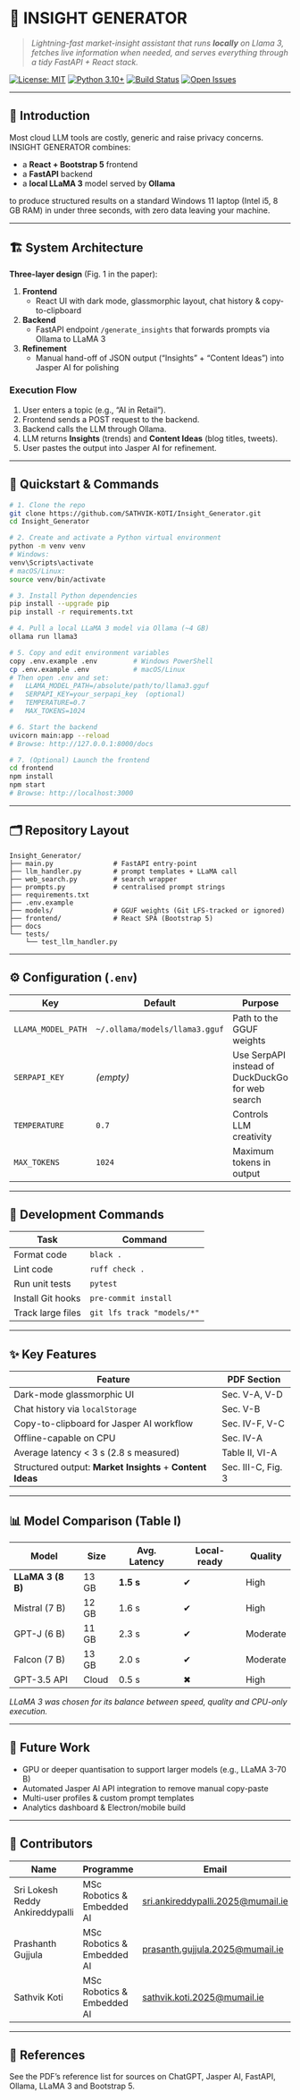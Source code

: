 # 🤖 INSIGHT GENERATOR

> _Lightning-fast market-insight assistant that runs **locally** on Llama 3, fetches live information when needed, and serves everything through a tidy FastAPI + React stack._

[![License: MIT](https://img.shields.io/badge/License-MIT-yellow.svg)](LICENSE)
[![Python 3.10+](https://img.shields.io/badge/python-3.10%2B-blue)](https://www.python.org/)
[![Build Status](https://github.com/SATHVIK-KOTI/Insight_Generator/actions/workflows/ci.yml/badge.svg?branch=main)](https://github.com/SATHVIK-KOTI/Insight_Generator/actions)
[![Open Issues](https://img.shields.io/github/issues/SATHVIK-KOTI/Insight_Generator)](https://github.com/SATHVIK-KOTI/Insight_Generator/issues)

---

## 📖 Introduction

Most cloud LLM tools are costly, generic and raise privacy concerns. INSIGHT GENERATOR combines:  
- a **React + Bootstrap 5** frontend  
- a **FastAPI** backend  
- a **local LLaMA 3** model served by **Ollama**  

to produce structured results on a standard Windows 11 laptop (Intel i5, 8 GB RAM) in under three seconds, with zero data leaving your machine.

---

## 🏗️ System Architecture

**Three-layer design** (Fig. 1 in the paper):

1. **Frontend**  
   - React UI with dark mode, glassmorphic layout, chat history & copy-to-clipboard  
2. **Backend**  
   - FastAPI endpoint `/generate_insights` that forwards prompts via Ollama to LLaMA 3  
3. **Refinement**  
   - Manual hand-off of JSON output (“Insights” + “Content Ideas”) into Jasper AI for polishing  

### Execution Flow

1. User enters a topic (e.g., “AI in Retail”).  
2. Frontend sends a POST request to the backend.  
3. Backend calls the LLM through Ollama.  
4. LLM returns **Insights** (trends) and **Content Ideas** (blog titles, tweets).  
5. User pastes the output into Jasper AI for refinement.

---

## 🚀 Quickstart & Commands

```bash
# 1. Clone the repo
git clone https://github.com/SATHVIK-KOTI/Insight_Generator.git
cd Insight_Generator

# 2. Create and activate a Python virtual environment
python -m venv venv
# Windows:
venv\Scripts\activate
# macOS/Linux:
source venv/bin/activate

# 3. Install Python dependencies
pip install --upgrade pip
pip install -r requirements.txt

# 4. Pull a local LLaMA 3 model via Ollama (~4 GB)
ollama run llama3

# 5. Copy and edit environment variables
copy .env.example .env         # Windows PowerShell
cp .env.example .env           # macOS/Linux
# Then open .env and set:
#   LLAMA_MODEL_PATH=/absolute/path/to/llama3.gguf
#   SERPAPI_KEY=your_serpapi_key  (optional)
#   TEMPERATURE=0.7
#   MAX_TOKENS=1024

# 6. Start the backend
uvicorn main:app --reload
# Browse: http://127.0.0.1:8000/docs

# 7. (Optional) Launch the frontend
cd frontend
npm install
npm start
# Browse: http://localhost:3000
````

---

## 🗂️ Repository Layout

```
Insight_Generator/
├── main.py               # FastAPI entry-point
├── llm_handler.py        # prompt templates + LLaMA call
├── web_search.py         # search wrapper
├── prompts.py            # centralised prompt strings
├── requirements.txt
├── .env.example
├── models/               # GGUF weights (Git LFS-tracked or ignored)
├── frontend/             # React SPA (Bootstrap 5)
├── docs
└── tests/
    └── test_llm_handler.py
```

---

## ⚙️ Configuration (`.env`)

| Key                | Default                        | Purpose                                          |
| ------------------ | ------------------------------ | ------------------------------------------------ |
| `LLAMA_MODEL_PATH` | `~/.ollama/models/llama3.gguf` | Path to the GGUF weights                         |
| `SERPAPI_KEY`      | *(empty)*                      | Use SerpAPI instead of DuckDuckGo for web search |
| `TEMPERATURE`      | `0.7`                          | Controls LLM creativity                          |
| `MAX_TOKENS`       | `1024`                         | Maximum tokens in output                         |

---

## 🔧 Development Commands

| Task              | Command                    |
| ----------------- | -------------------------- |
| Format code       | `black .`                  |
| Lint code         | `ruff check .`             |
| Run unit tests    | `pytest`                   |
| Install Git hooks | `pre-commit install`       |
| Track large files | `git lfs track "models/*"` |

---

## ✨ Key Features

| Feature                                                    | PDF Section        |
| ---------------------------------------------------------- | ------------------ |
| Dark-mode glassmorphic UI                                  | Sec. V-A, V-D      |
| Chat history via `localStorage`                            | Sec. V-B           |
| Copy-to-clipboard for Jasper AI workflow                   | Sec. IV-F, V-C     |
| Offline-capable on CPU                                     | Sec. IV-A          |
| Average latency < 3 s (2.8 s measured)                     | Table II, VI-A     |
| Structured output: **Market Insights** + **Content Ideas** | Sec. III-C, Fig. 3 |

---

## 📊 Model Comparison (Table I)

| Model             | Size  | Avg. Latency | Local-ready | Quality  |
| ----------------- | ----- | ------------ | ----------- | -------- |
| **LLaMA 3 (8 B)** | 13 GB | **1.5 s**    | ✔︎          | High     |
| Mistral (7 B)     | 12 GB | 1.6 s        | ✔︎          | High     |
| GPT-J (6 B)       | 11 GB | 2.3 s        | ✔︎          | Moderate |
| Falcon (7 B)      | 13 GB | 2.0 s        | ✔︎          | Moderate |
| GPT-3.5 API       | Cloud | 0.5 s        | ✖︎          | High     |

*LLaMA 3 was chosen for its balance between speed, quality and CPU-only execution.*

---

## 🔮 Future Work

* GPU or deeper quantisation to support larger models (e.g., LLaMA 3-70 B)
* Automated Jasper AI API integration to remove manual copy-paste
* Multi-user profiles & custom prompt templates
* Analytics dashboard & Electron/mobile build

---

## 👥 Contributors

| Name                            | Programme                  | Email                                                                         |
| ------------------------------- | -------------------------- | ----------------------------------------------------------------------------- |
| Sri Lokesh Reddy Ankireddypalli | MSc Robotics & Embedded AI | [sri.ankireddypalli.2025@mumail.ie](mailto:sri.ankireddypalli.2025@mumail.ie) |
| Prashanth Gujjula               | MSc Robotics & Embedded AI | [prasanth.gujjula.2025@mumail.ie](mailto:prasanth.gujjula.2025@mumail.ie)     |
| Sathvik Koti                    | MSc Robotics & Embedded AI | [sathvik.koti.2025@mumail.ie](mailto:sathvik.koti.2025@mumail.ie)             |

---

## 📄 References

See the PDF’s reference list for sources on ChatGPT, Jasper AI, FastAPI, Ollama, LLaMA 3 and Bootstrap 5.

```
```
